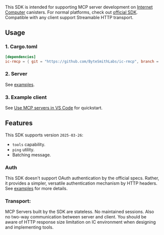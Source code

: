 This SDK is intended for supporting MCP server development on [Internet Computer](https://internetcomputer.org) canisters. For normal platforms, check out [official SDK](https://github.com/modelcontextprotocol/rust-sdk). Compatible with
any client support Streamable HTTP transport.

## Usage
### 1. Cargo.toml
```toml
[dependencies]
ic-rmcp = { git = "https://github.com/ByteSmithLabs/ic-rmcp", branch = "main" }
```
### 2. Server
See [examples](examples).
### 3. Example client
See [Use MCP servers in VS Code](https://code.visualstudio.com/docs/copilot/chat/mcp-servers) for quickstart.

## Features
This SDK supports version `2025-03-26`:
-  `tools` capability. 
- `ping` utility.
- Batching message.

### Auth
This SDK doesn't support OAuth authentication by the official specs. Rather, it provides a simpler, versatile authentication mechanism by HTTP headers. See [examples](examples) for more details. 
### Transport:
MCP Servers built by the SDK are stateless. No maintained sessions. Also no two-way communication between server and client. You should be aware of HTTP response size limitation on IC environment when designing and implementing tools.
